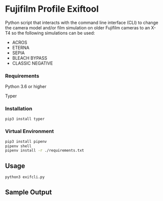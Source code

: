 # Fujifilm Profile Exiftool

Python script that interacts with the command line interface (CLI) to change the camera model and/or film simulation on older Fujifilm cameras to an X-T4
so the following simulations can be used:
* ACROS
* ETERNA
* SEPIA
* BLEACH BYPASS
* CLASSIC NEGATIVE

### Requirements
Python 3.6 or higher

Typer

### Installation
```bash
pip3 install typer
```
### Virtual Environment
```bash
pip3 install pipenv
pipenv shell
pipenv install -r ./requirements.txt
```

## Usage
```bash
python3 exifcli.py
```

## Sample Output
